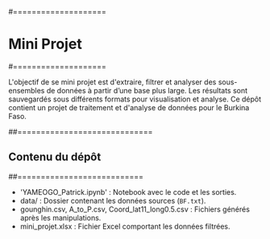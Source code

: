 #====================
# Mini Projet
#====================

L'objectif de se mini projet est d'extraire, filtrer et analyser des sous-ensembles de données à partir d’une base plus large. 
Les résultats sont sauvegardés sous différents formats pour visualisation et analyse.
Ce dépôt contient un projet de traitement et d'analyse de données pour le Burkina Faso.  

##=============================
## Contenu du dépôt
##===========================
- 'YAMEOGO_Patrick.ipynb' : Notebook avec le code et les sorties.
- data/ : Dossier contenant les données sources (`BF.txt`).
- gounghin.csv, A_to_P.csv, Coord_lat11_long0.5.csv : Fichiers générés après les manipulations.
- mini_projet.xlsx : Fichier Excel comportant les données filtrées.

